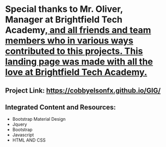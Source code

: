 # Special thanks to Mr. Oliver, Manager at Brightfield Tech Academy,<ins> and all friends and team members who in various ways contributed to this projects. This landing page was made with all the love at Brightfield Tech Academy.</ins>

## Project Link: https://cobbyelsonfx.github.io/GIG/


## Integrated Content and Resources:
* Bootstrap Material Design 
* Jquery 
* Bootstrap 
* Javascript 
* HTML AND CSS


 

